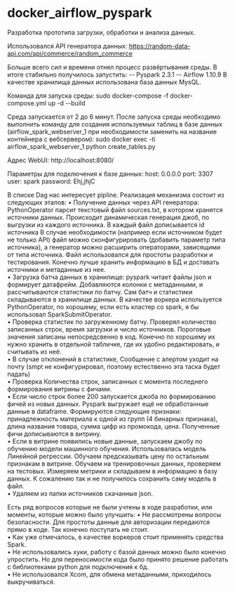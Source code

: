 # docker_airflow_pyspark

Разработка прототипа загрузки, обработки и анализа данных.

Использовался API генератора данных:
https://random-data-api.com/api/commerce/random_commerce

Больше всего сил и времени отнял процесс развёртывания среды.
В итоге стабильно получилось запустить:
-- Pyspark 2.3.1
-- Airflow 1.10.9
В качестве хранилища данных использована база данных MysQL.

Команда для запуска среды:
sudo docker-compose -f docker-compose.yml up -d --build

Среда запускается от 2 до 6 минут.
После запуска среды необходимо выполнить команду
для создания используемых таблиц в базе данных (airflow_spark_webserver_1 при необходимости заменить на название контейнера с вебсервером):
sudo docker exec -ti airflow_spark_webserver_1 python create_tables.py

Адрес WebUI:
http://localhost:8080/

Параметры для подключения к базе данных:
host: 0.0.0.0
port: 3307
user: spark
password: Ehj,jhjC

В списке Dag нас интересует pipline.
Реализация механизма состоит из следующих этапов:
    • Получение данных через API генератора:  PythonOperator парсит текстовый файл sources.txt, в котором хранятся источники данных. Происходит динамическая генерация джоб, по выгрузки из каждого источника. В каждый файл дописывается id источника В случае необходимости (например если источником будет не только API) файл можно сконфигурировать (добавить параметр типа источника), a генератор можно расширить операторами, зависящими от типа источника. Файл использовался для простоты разработки и тестирования. Конечно лучше хранить информацию в БД и доставать источники и метаданные из нее.  
    • Загрузка батча данных в хранилище: pyspark читает файлы json и формирует датафрейм. Добавляются колонки с метаданными, и рассчитываются статистики по батчу. Сам батч и статистики складываются в хранилище данных. В качестве воркера используется PythonOperator, по хорошему, если есть кластер со spark, я бы использовал SparkSubmitOperator.  
    • Проверка статистик по загруженному батчу. Проверял количество записанных строк, время загрузки и число источников. Пороговые значения записаны непосредсвенно в код. Конечно по хорошему их нужно хранить в отдельной табличке, где их удобно редактировать, и считывать из неё.  
    • В случае отклонений в статистике, Сообщение с алертом уходит на почту (smpt не конфигурировал, поэтому естественно эта таска будет падать)  
    • Проверка Количества строк, записанных с момента последнего формирования витрины с фичами.  
    • Если число строк более 200 запускается джоба по формированию фичей из новых данных. Pyspark выгружает ещё не обработанные данные в dataframe. Формируются следующие признаки: принадлежность материала к одной из групп (4 бинарных признака), длина названия товара, сумма цифр из промокода, цена. Полученные фичи дописываются в витрину.  
    • Если в витрине появились новые данные, запускаем джобу по обучению модели машинного обучения.  Использовалась модель Линейной регрессии. Обучаем предсказывать цену по остальным признакам в витрине. Обучаем на тренировочных данных, проверяем на тестовых. Измеряем метрики и складываем в информацию в базу данных. К сожалению так и не получилось сохранить саму модель в файл.  
    • Удаляем из папки источников скачанные json.  

Есть ряд вопросов которые не были учтены в ходе разработки, или моменты, которые можно было улучшить:
    • Не рассмотрены вопросы безопасности. Для простоты данные для авторизации передаются прямо в коде. Так конечно поступать не стоит.  
    • Как уже отмечалось, в качестве воркеров стоит применять средства Spark.  
    • Не использовались хуки, работу с базой данных можно было конечно упростить. Но для переносимости кода было принято решение работать с библиотеками python для подключения к бд.  
    • Не использовался Xcom, для обмена метаданными, приходилось выкручиваться.  
